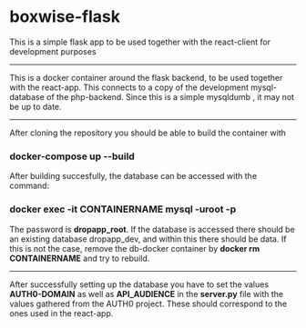 # boxwise-flask
This is a simple flask app to be used together with the react-client for development purposes

------

This is a docker container around the flask backend, to be used together with the react-app. This connects to a copy of the  development mysql-database of the php-backend. Since this is a simple mysqldumb , it may not be up to date.

------

After cloning the repository you should be able to build the container with 

### docker-compose up --build

After building succesfully, the database can be accessed with the command:

### docker exec -it CONTAINERNAME mysql -uroot -p
 
The password is **dropapp_root**. If the database is accessed there should be an existing database dropapp_dev, and within this there should be data. If this is not the case, remove the db-docker container by **docker rm CONTAINERNAME** and try to rebuild.

-------

After successfully setting up the database you have to set the values **AUTH0-DOMAIN** as well as **API_AUDIENCE**  in the **server.py** file with the values gathered from the AUTH0 project. These should correspond to the ones used in the react-app.


